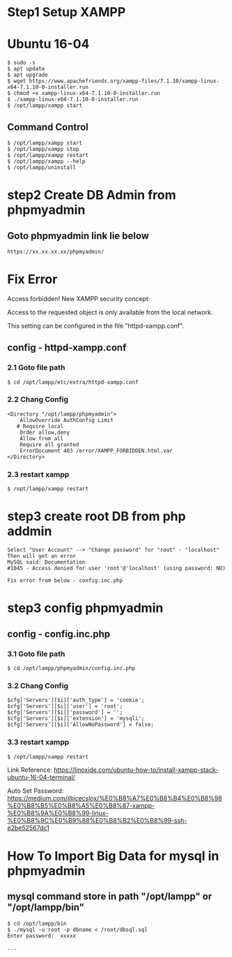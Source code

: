 # Step1 Setup XAMPP
# Ubuntu 16-04
```Unix
$ sudo -s
$ apt update
$ apt upgrade
$ wget https://www.apachefriends.org/xampp-files/7.1.10/xampp-linux-x64-7.1.10-0-installer.run
$ chmod +x xampp-linux-x64-7.1.10-0-installer.run
$ ./xampp-linux-x64-7.1.10-0-installer.run
$ /opt/lampp/xampp start
```
## Command Control
```Unix
$ /opt/lampp/xampp start
$ /opt/lampp/xampp stop
$ /opt/lampp/xampp restart
$ /opt/lampp/xampp --help
$ /opt/lampp/uninstall
```

# step2 Create DB Admin from phpmyadmin
## Goto phpmyadmin link lie below 
```Unix
https://xx.xx.xx.xx/phpmyadmin/
```
# Fix Error
Access forbidden!
New XAMPP security concept:

Access to the requested object is only available from the local network.

This setting can be configured in the file "httpd-xampp.conf".

## config - httpd-xampp.conf
### 2.1 Goto file path
```Unix
$ cd /opt/lampp/etc/extra/httpd-xampp.conf
```
### 2.2 Chang Config
```Unix
<Directory "/opt/lampp/phpmyadmin">
    AllowOverride AuthConfig Limit
   # Require local
    Order allow,deny
    Allow from all
    Require all granted
    ErrorDocument 403 /error/XAMPP_FORBIDDEN.html.var
</Directory>
```
### 2.3 restart xampp
```Unix
$ /opt/lampp/xampp restart
```
# step3 create root DB from php addmin
```Unix
Select "User Account" --> "Change password" for "root" - "localhost"
Then will get an error
MySQL said: Documentation
#1045 - Access denied for user 'root'@'localhost' (using password: NO)
 
Fix error from below - config.inc.php
```

# step3 config phpmyadmin
## config -  config.inc.php
### 3.1 Goto file path
```Unix
$ cd /opt/lampp/phpmyadmin/config.inc.php
```

### 3.2 Chang Config
```Unix
$cfg['Servers'][$i]['auth_type'] = 'cookie';
$cfg['Servers'][$i]['user'] = 'root';
$cfg['Servers'][$i]['password'] = '';
$cfg['Servers'][$i]['extension'] = 'mysqli';
$cfg['Servers'][$i]['AllowNoPassword'] = false;
```
### 3.3 restart xampp
```Unix
$ /opt/lampp/xampp restart
```

Link Reference: https://linoxide.com/ubuntu-how-to/install-xampp-stack-ubuntu-16-04-terminal/

Auto Set Password:  
https://medium.com/@icecslox/%E0%B8%A7%E0%B8%B4%E0%B8%98%E0%B8%B5%E0%B8%A5%E0%B8%87-xampp-%E0%B8%9A%E0%B8%99-linux-%E0%B8%9C%E0%B9%88%E0%B8%B2%E0%B8%99-ssh-e2be52567dc1

# How To Import Big Data for mysql in phpmyadmin

## mysql command store in path "/opt/lampp" or "/opt/lampp/bin"

```Unix
$ cd /opt/lampp/bin
$ ./mysql -u root -p dbname < /root/dbsql.sql
Enter password:  xxxxx

...
```

